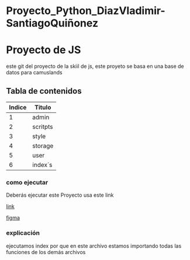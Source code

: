 # Proyecto_Python_DiazVladimir-SantiagoQuiñonez

# Proyecto de JS
este git del proyecto  de la skiil de js, este proyeto se basa en una base de datos para camuslands

## Tabla de contenidos
| Indice | Titulo  |
|--|--|
| 1 | admin |
| 2 | scritpts |
| 3 | style |
| 4 |storage |
| 5 | user |
| 6 | index´s |

### como ejecutar 
Deberás ejecutar este Proyecto usa este link 

[link](https://vladimirdiazcontreras.github.io/Proyecto_javaScript_DiazVladimir-QuinonezSantiago/)

[figma](https://www.figma.com/design/WgjEoHdWWoslUhQ38pWgMA/f1-figma?node-id=0-1&p=f&t=2qDCgmjTElQkXcC9-0)


### explicación  
ejecutamos index por que en este archivo estamos importando todas las funciones de los demás archivos  


